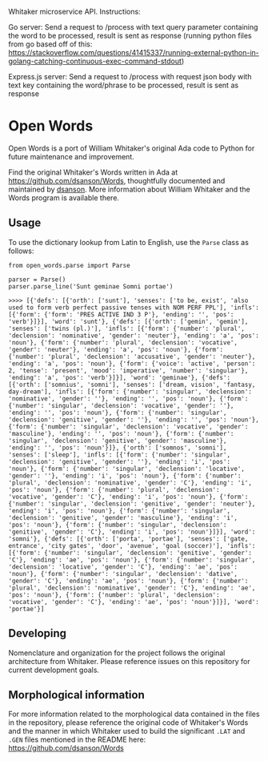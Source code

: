 Whitaker microservice API. Instructions:

Go server: Send a request to /process with text query parameter containing the word to be processed, result is sent as response
(running python files from go based off of this: https://stackoverflow.com/questions/41415337/running-external-python-in-golang-catching-continuous-exec-command-stdout)

Express.js server: Send a request to /process with request json body with text key containing the word/phrase to be processed, result is sent as response

# Open Words

Open Words is a port of William Whitaker's original Ada code to Python for future maintenance and improvement.

Find the original Whitaker's Words written in Ada at https://github.com/dsanson/Words, thoughtfully documented and maintained by [dsanson](https://github.com/dsanson).  More information about William Whitaker and the Words program is available there.  


## Usage

To use the dictionary lookup from Latin to English, use the `Parse` class as follows:

```
from open_words.parse import Parse

parser = Parse()
parser.parse_line('Sunt geminae Somni portae')
```

````
>>>> [{'defs': [{'orth': ['sunt'], 'senses': ['to be, exist', 'also used to form verb perfect passive tenses with NOM PERF PPL'], 'infls': [{'form': {'form': 'PRES ACTIVE IND 3 P'}, 'ending': '', 'pos': 'verb'}]}], 'word': 'sunt'}, {'defs': [{'orth': ['gemin', 'gemin'], 'senses': ['twins (pl.)'], 'infls': [{'form': {'number': 'plural', 'declension': 'nominative', 'gender': 'neuter'}, 'ending': 'a', 'pos': 'noun'}, {'form': {'number': 'plural', 'declension': 'vocative', 'gender': 'neuter'}, 'ending': 'a', 'pos': 'noun'}, {'form': {'number': 'plural', 'declension': 'accusative', 'gender': 'neuter'}, 'ending': 'a', 'pos': 'noun'}, {'form': {'voice': 'active', 'person': 2, 'tense': 'present', 'mood': 'imperative', 'number': 'singular'}, 'ending': 'a', 'pos': 'verb'}]}], 'word': 'geminae'}, {'defs': [{'orth': ['somnius', 'somni'], 'senses': ['dream, vision', 'fantasy, day-dream'], 'infls': [{'form': {'number': 'singular', 'declension': 'nominative', 'gender': ''}, 'ending': '', 'pos': 'noun'}, {'form': {'number': 'singular', 'declension': 'vocative', 'gender': ''}, 'ending': '', 'pos': 'noun'}, {'form': {'number': 'singular', 'declension': 'genitive', 'gender': ''}, 'ending': '', 'pos': 'noun'}, {'form': {'number': 'singular', 'declension': 'vocative', 'gender': 'masculine'}, 'ending': '', 'pos': 'noun'}, {'form': {'number': 'singular', 'declension': 'genitive', 'gender': 'masculine'}, 'ending': '', 'pos': 'noun'}]}, {'orth': ['somnos', 'somni'], 'senses': ['sleep'], 'infls': [{'form': {'number': 'singular', 'declension': 'genitive', 'gender': ''}, 'ending': 'i', 'pos': 'noun'}, {'form': {'number': 'singular', 'declension': 'locative', 'gender': ''}, 'ending': 'i', 'pos': 'noun'}, {'form': {'number': 'plural', 'declension': 'nominative', 'gender': 'C'}, 'ending': 'i', 'pos': 'noun'}, {'form': {'number': 'plural', 'declension': 'vocative', 'gender': 'C'}, 'ending': 'i', 'pos': 'noun'}, {'form': {'number': 'singular', 'declension': 'genitive', 'gender': 'neuter'}, 'ending': 'i', 'pos': 'noun'}, {'form': {'number': 'singular', 'declension': 'genitive', 'gender': 'masculine'}, 'ending': 'i', 'pos': 'noun'}, {'form': {'number': 'singular', 'declension': 'genitive', 'gender': 'C'}, 'ending': 'i', 'pos': 'noun'}]}], 'word': 'somni'}, {'defs': [{'orth': ['porta', 'portae'], 'senses': ['gate, entrance', 'city gates', 'door', 'avenue', 'goal (soccer)'], 'infls': [{'form': {'number': 'singular', 'declension': 'genitive', 'gender': 'C'}, 'ending': 'ae', 'pos': 'noun'}, {'form': {'number': 'singular', 'declension': 'locative', 'gender': 'C'}, 'ending': 'ae', 'pos': 'noun'}, {'form': {'number': 'singular', 'declension': 'dative', 'gender': 'C'}, 'ending': 'ae', 'pos': 'noun'}, {'form': {'number': 'plural', 'declension': 'nominative', 'gender': 'C'}, 'ending': 'ae', 'pos': 'noun'}, {'form': {'number': 'plural', 'declension': 'vocative', 'gender': 'C'}, 'ending': 'ae', 'pos': 'noun'}]}], 'word': 'portae'}]

````


## Developing

Nomenclature and organization for the project follows the original architecture from Whitaker. Please reference issues on this repository for current development goals.


## Morphological information

For more information related to the morphological data contained in the files in the repository, please reference the original code of Whitaker's Words and the manner in which Whitaker used to build the significant `.LAT` and `.GEN` files mentioned in the README here: https://github.com/dsanson/Words
